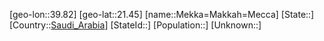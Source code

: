 ﻿---
location: [21.45,39.82]
type: City
tags:
- geo/City


SpocWebEntityId: 32389
isDeleted: false
confidential: public

---
[geo-lon::39.82]
[geo-lat::21.45]
[name::Mekka=Makkah=Mecca]
[State::]
[Country::[Saudi_Arabia](geo/Continent/Asia/Saudi_Arabia.md)]
[StateId::]
[Population::]
[Unknown::]

